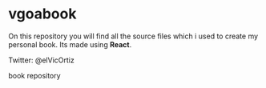 # vgoabook
On this repository you will find all the source files which i used to create my personal book. Its made using <b>React</b>.

Twitter:
@elVicOrtiz

book repository
